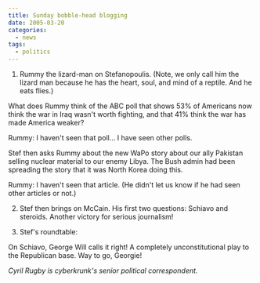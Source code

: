 ```yaml
---
title: Sunday bobble-head blogging
date: 2005-03-20
categories:
  - news
tags:
  - politics
---
```


1) Rummy the lizard-man on Stefanopoulis. (Note, we only call him the lizard man because he has the heart, soul, and mind of a reptile. And he eats flies.)

What does Rummy think of the ABC poll that shows 53% of Americans now think the war in Iraq wasn't worth fighting, and that 41% think the war has made America weaker?

Rummy: I haven't seen that poll... I have seen other polls.

Stef then asks Rummy about the new WaPo story about our ally Pakistan selling nuclear material to our enemy Libya. The Bush admin had been spreading the story that it was North Korea doing this.

Rummy: I haven't seen that article. (He didn't let us know if he had seen other articles or not.)

2) Stef then brings on McCain. His first two questions: Schiavo and steroids. Another victory for serious journalism!

3) Stef's roundtable:

On Schiavo, George Will calls it right! A completely unconstitutional play to the Republican base. Way to go, Georgie!

_Cyril Rugby is cyberkrunk's senior political correspondent._
